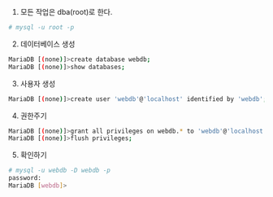 1. 모든 작업은 dba(root)로 한다.
```sh
# mysql -u root -p
```

2. 데이터베이스 생성
```sh
MariaDB [(none)]>create database webdb;
MariaDB [(none)]>show databases; 
```

3. 사용자 생성
```sh
MariaDB [(none)]>create user 'webdb'@'localhost' identified by 'webdb';

```

4. 권한주기
```sh
MariaDB [(none)]>grant all privileges on webdb.* to 'webdb'@'localhost';
MariaDB [(none)]>flush privileges; 
```

5. 확인하기
```sh
# mysql -u webdb -D webdb -p
password:
MariaDB [webdb]>
```
